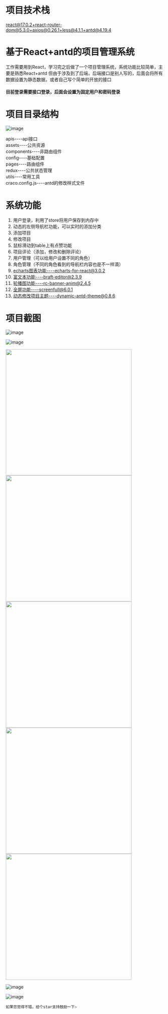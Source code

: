 # 项目技术栈
react@17.0.2+react-router-dom@5.3.0+axios@0.26.1+less@4.1.1+antd@4.19.4
# 基于React+antd的项目管理系统
工作需要用到React，学习完之后做了一个项目管理系统，系统功能比较简单，主要是熟悉React+antd
但由于涉及到了后端，后端接口是别人写的，后面会将所有数据设置为静态数据，或者自己写个简单的开放的接口<br>
#### 目前登录需要接口登录，后面会设置为固定用户和密码登录

# 项目目录结构
![image](https://user-images.githubusercontent.com/48302076/163089501-061978e7-0a55-4f3c-a400-fd8a80c2d850.png)

apis----api接口<br>
assets----公共资源<br>
components----非路由组件<br>
config----基础配置<br>
pages----路由组件<br>
redux----公共状态管理<br>
utils----常用工具<br>
craco.config.js----antd的修改样式文件

# 系统功能
1. 用户登录，利用了store将用户保存到内存中
2. 动态的左侧导航栏功能，可以实时的添加分类
3. 添加项目
4. 修改项目
5. 鼠标滑动到table上有点赞功能
6. 项目评论（添加，修改和删除评论）
7. 用户管理（可以给用户设置不同的角色）
8. 角色管理（不同的角色看到的导航栏内容也是不一样滴）
9. echarts图表功能----echarts-for-react@3.0.2
10. 富文本功能----braft-editor@2.3.9
11. 轮播图功能----rc-banner-anim@2.4.5
12. 全屏功能----screenfull@6.0.1
13. 动态修改项目主题----dynamic-antd-theme@0.8.6
# 项目截图
![image](https://user-images.githubusercontent.com/48302076/163088857-423118cf-fc78-40c0-af59-9f6d3e93746a.png)

![image](https://user-images.githubusercontent.com/48302076/163089216-11286033-1a14-4536-afe8-2bb91969753f.png)

<img src="https://user-images.githubusercontent.com/48302076/163090269-7aadbae7-c7c4-4301-bab0-4c0e52a30368.png" width="400px">

<img src="https://user-images.githubusercontent.com/48302076/163090411-b2d4040c-a5cc-418f-83c7-1058384a7970.png" width="400px">

<img src="https://user-images.githubusercontent.com/48302076/163090468-93d7b295-8294-4922-83dc-801c34465859.png" width="400px">

<img src="https://user-images.githubusercontent.com/48302076/163090534-0e3afea0-77f3-4531-aebc-dd2b3152520f.png" width="400px">

<img src="https://user-images.githubusercontent.com/48302076/163090563-1cc30cc1-39ee-4357-8fca-f75f92566600.png" width="400px">

![image](https://user-images.githubusercontent.com/48302076/163090604-6e315337-d5a0-4bc6-89d9-8e3d4fec1c41.png)

![image](https://user-images.githubusercontent.com/48302076/163090648-8670ee86-43c6-45ba-b91a-eea4540057bd.png)

`如果您觉得不错，给个star支持鼓励一下~`
